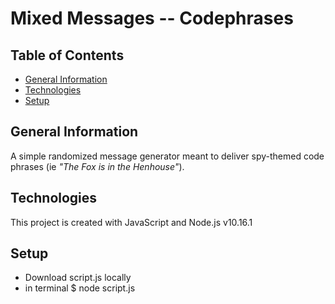 # Mixed Messages -- Codephrases

## Table of Contents

* [General Information](#general-information)
* [Technologies](#technologies)
* [Setup](#setup)

## General Information

A simple randomized message generator meant to deliver spy-themed code phrases (ie *"The Fox is in the Henhouse"*).

## Technologies

This project is created with JavaScript and Node.js v10.16.1

## Setup
* Download script.js locally
* in terminal $ node script.js